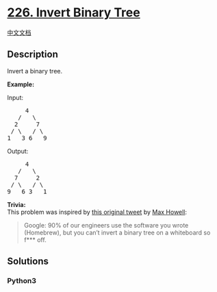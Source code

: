 # [226. Invert Binary Tree](https://leetcode.com/problems/invert-binary-tree)

[中文文档](/leetcode/0200-0299/0226.Invert%20Binary%20Tree/README.md)

## Description

<p>Invert a binary tree.</p>

<p><strong>Example:</strong></p>

<p>Input:</p>

<pre>
     4
   /   \
  2     7
 / \   / \
1   3 6   9</pre>

<p>Output:</p>

<pre>
     4
   /   \
  7     2
 / \   / \
9   6 3   1</pre>

<p><strong>Trivia:</strong><br />
This problem was inspired by <a href="https://twitter.com/mxcl/status/608682016205344768" target="_blank">this original tweet</a> by <a href="https://twitter.com/mxcl" target="_blank">Max Howell</a>:</p>

<blockquote>Google: 90% of our engineers use the software you wrote (Homebrew), but you can&rsquo;t invert a binary tree on a whiteboard so f*** off.</blockquote>


## Solutions

<!-- tabs:start -->

### **Python3**

```python

```

<!-- tabs:end -->
